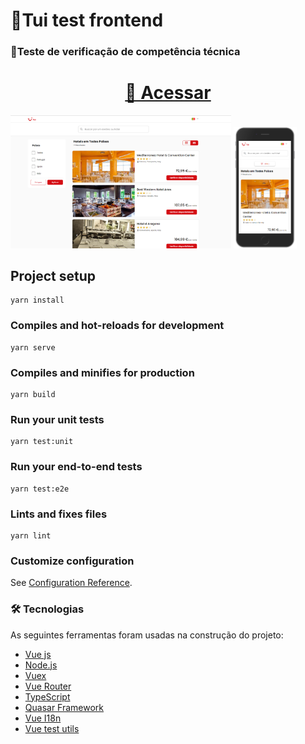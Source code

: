 
# 📄Tui test frontend

### 🚀Teste de verificação de competência técnica

<h1 align="center"> <a href="https://tuistay.vercel.app/hotels">🔗 Acessar</a></h1>
<img src="screenshots.png" alt="screenshots" width="70%">
<img src="screenshots_mobile.png" alt="screenshots" width="20%">

## Project setup

```
yarn install
```

### Compiles and hot-reloads for development

```
yarn serve
```

### Compiles and minifies for production

```
yarn build
```

### Run your unit tests

```
yarn test:unit
```

### Run your end-to-end tests

```
yarn test:e2e
```

### Lints and fixes files

```
yarn lint
```

### Customize configuration

See [Configuration Reference](https://cli.vuejs.org/config/).

### 🛠 Tecnologias

As seguintes ferramentas foram usadas na construção do projeto:

- [Vue js](https://expo.io/)
- [Node.js](https://nodejs.org/en/)
- [Vuex](https://vuex.vuejs.org/)
- [Vue Router](https://router.vuejs.org/)
- [TypeScript](https://www.typescriptlang.org/)
- [Quasar Framework](https://quasar.dev/)
- [Vue I18n](https://kazupon.github.io/vue-i18n/)
- [Vue test utils](https://v1.test-utils.vuejs.org/)
